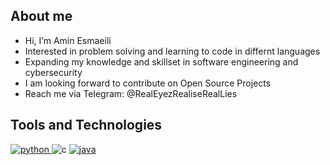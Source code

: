 ## About me

- Hi, I’m Amin Esmaeili
- Interested in problem solving and learning to code in differnt languages
- Expanding my knowledge and skillset in software engineering and cybersecurity
- I am looking forward to contribute on Open Source Projects
- Reach me via Telegram: @RealEyezRealiseRealLies

## Tools and Technologies


</a> <a href="https://www.python.org" target="_blank"> <img src="https://img.shields.io/badge/Python-FFD43B?style=for-the-badge&logo=python&logoColor=darkgreen" alt="python"/> </a> <a target="_blank"> <img src="https://img.shields.io/badge/C%20Programming-FFD43B?style=for-the-badge&logo=C&color=blue&logoColor=lightblue" alt="c"/> </a> <a href="https://www.java.com/" target="_blank"> <img src="https://img.shields.io/badge/Java%20-FFD43B?style=for-the-badge&logo=java&color=orange&logoColor=orange" alt="java"/>
